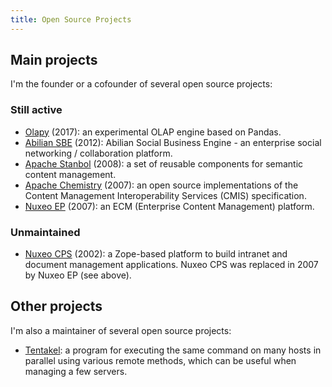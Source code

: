 ```yaml
---
title: Open Source Projects
---
```


## Main projects

I'm the founder or a cofounder of several open source projects:

### Still active

* [Olapy](https://github.com/abilian/olapy) (2017): an experimental OLAP engine based on Pandas.
* [Abilian SBE](https://github.com/abilian/abilian-sbe) (2012): Abilian Social
  Business Engine - an enterprise social networking / collaboration platform.
* [Apache Stanbol](http://stanbol.apache.org/) (2008): a set of reusable 
  components for semantic content management.
* [Apache Chemistry](http://chemistry.apache.org/) (2007): an open source
  implementations of the Content Management Interoperability Services (CMIS)
  specification.
* [Nuxeo EP](https://github.com/nuxeo/nuxeo) (2007): an ECM (Enterprise Content Management) platform.

### Unmaintained
 
* [Nuxeo CPS](https://fr.wikipedia.org/wiki/Nuxeo_(entreprise)#Nuxeo_CPS_(d%C3%A9veloppement_arr%C3%AAt%C3%A9)) (2002): a Zope-based platform to build
  intranet and document management applications. Nuxeo CPS was replaced in
  2007 by Nuxeo EP (see above).

## Other projects

I'm also a maintainer of several open source projects:

- [Tentakel](https://github.com/sfermigier/tentakel): a program for executing
  the same command on many hosts in parallel using various remote methods,
  which can be useful when managing a few servers.
